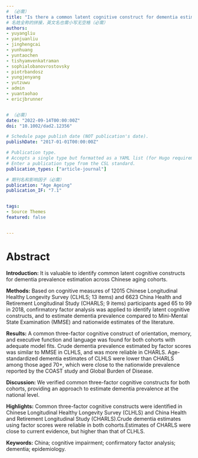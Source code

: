```yaml
---
# （必需）
title: "Is there a common latent cognitive construct for dementia estimation across two Chinese cohorts?"
# 名姓全称的拼接，英文名也需小写无空格（必需）
authors:
- yuyangliu
- yanjuanliu
- jinghengcai
- yunhuang
- yuntaochen
- tishyamvenkatraman
- sophialobanovrostovsky
- piotrbandosz
- yungjenyang
- yutzuwu
- admin
- yuantaohao
- ericjbrunner


# （必需）
date: "2022-09-14T00:00:00Z"
doi: "10.1002/dad2.12356"

# Schedule page publish date (NOT publication's date).
publishDate: "2017-01-01T00:00:00Z"

# Publication type.
# Accepts a single type but formatted as a YAML list (for Hugo requirements).
# Enter a publication type from the CSL standard.
publication_types: ["article-journal"]

# 期刊名和影响因子（必需）
publication: "Age Ageing"
publication_IF: "7.1"


tags:
- Source Themes
featured: false


---
```


# **Abstract**
**Introduction:** It is valuable to identify common latent cognitive constructs for dementia prevalence estimation across Chinese aging cohorts.

**Methods:** Based on cognitive measures of 12015 Chinese Longitudinal Healthy Longevity Survey (CLHLS; 13 items) and 6623 China Health and Retirement Longitudinal Study (CHARLS; 9 items) participants aged 65 to 99 in 2018, confirmatory factor analysis was applied to identify latent cognitive constructs, and to estimate dementia prevalence compared to Mini-Mental State Examination (MMSE) and nationwide estimates of the literature.

**Results:** A common three-factor cognitive construct of orientation, memory, and executive function and language was found for both cohorts with adequate model fits. Crude dementia prevalence estimated by factor scores was similar to MMSE in CLHLS, and was more reliable in CHARLS. Age-standardized dementia estimates of CLHLS were lower than CHARLS among those aged 70+, which were close to the nationwide prevalence reported by the COAST study and Global Burden of Disease.

**Discussion:** We verified common three-factor cognitive constructs for both cohorts, providing an approach to estimate dementia prevalence at the national level.

**Highlights:** Common three-factor cognitive constructs were identified in Chinese Longitudinal Healthy Longevity Survey (CLHLS) and China Health and Retirement Longitudinal Study (CHARLS).Crude dementia estimates using factor scores were reliable in both cohorts.Estimates of CHARLS were close to current evidence, but higher than that of CLHLS.

**Keywords:** China; cognitive impairment; confirmatory factor analysis; dementia; epidemiology.

